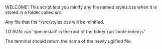 WELCOME! This script lets you minify any file named styles.css when it is stored in a folder called src.

Any file that fits */src/styles.css will be minified.

TO RUN:
run 'npm install' in the root of the folder
run 'node index.js'

The terminal should return the name of the newly uglified file.